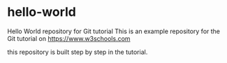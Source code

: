 # hello-world
Hello World repository for Git tutorial
This is an example repository for the Git tutorial on https://www.w3schools.com

this repository is built step by step in the  tutorial.
